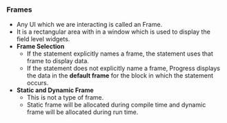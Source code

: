 ### Frames
- Any UI which we are interacting is called an Frame.
- It is a rectangular area with in a window which is used to display the field level widgets.
- **Frame Selection**
    -   If the statement explicitly names a frame, the statement uses that frame to display data.
    -   If the statement does not explicitly name a frame, Progress displays the data in the **default frame** for the block in which the statement occurs.
- **Static and Dynamic Frame**
    -   This is not a type of frame.
    - Static frame will be allocated during compile time and dynamic frame will be allocated during run time.